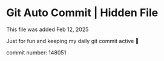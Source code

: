 # Git Auto Commit | Hidden File

This file was added Feb 12, 2025

Just for fun and keeping my daily git commit active 🤪

commit number: 148051
